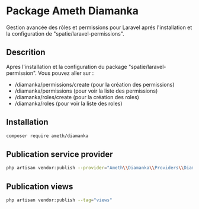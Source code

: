 # Package Ameth Diamanka

Gestion avancée des rôles et permissions pour Laravel aprés l'installation et la configuration de "spatie/laravel-permissions".

## Descrition

Apres l'installation et la configuration du package "spatie/laravel-permission".
Vous pouvez aller sur : 
-  /diamanka/permissions/create (pour la création des permissions)
-  /diamanka/permissions (pour voir la liste des permissions)
-  /diamanka/roles/create (pour la création des roles)
-  /diamanka/roles (pour voir la liste des roles)


## Installation
```bash
composer require ameth/diamanka

```
## Publication service provider
```bash
php artisan vendor:publish --provider="Ameth\\Diamanka\\Providers\\DiamankaServiceProvider"

```
## Publication views
```bash
php artisan vendor:publish --tag="views"



